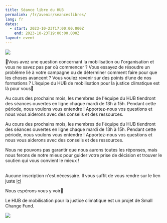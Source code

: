```yaml
---
title: Séance libre du HUB
permalink: /fr/avenir/seanceslibres/
lang: fr
dates:
  - start: 2023-10-23T17:00:00.000Z
    end: 2023-10-23T19:00:00.000Z
layout: event
---
```

![](/media/copie_de_le_retour_des_se_ances_libres_du_hub_2_.png)

🧐Vous avez une question concernant la mobilisation ou l'organisation et vous ne savez pas par où commencer ? Vous essayez de résoudre un problème lié à votre campagne ou de déterminer comment faire pour que les choses avancent ? Vous voulez revenir sur des points d’une de nos formations ? L’équipe du HUB de mobilisation pour la justice climatique est là pour vous🥳

Au cours des prochains mois, les membres de l'équipe du HUB tiendront des séances ouvertes en ligne chaque mardi de 13h à 15h. Pendant cette période, nous voulons vous entendre ! Apportez-nous vos questions et nous vous aiderons avec des conseils et des ressources.

Au cours des prochains mois, les membres de l'équipe du HUB tiendront des séances ouvertes en ligne chaque mardi de 13h à 15h. Pendant cette période, nous voulons vous entendre ! Apportez-nous vos questions et nous vous aiderons avec des conseils et des ressources.

Nous ne pouvons pas garantir que nous aurons toutes les réponses, mais nous ferons de notre mieux pour guider votre prise de décision et trouver le soutien qui vous convient le mieux !

\
Aucune inscription n'est nécessaire. Il vous suffit de vous rendre sur le lien juste [ici](https://us02web.zoom.us/j/88023200161)

Nous espérons vous y voir🌿



L﻿e HUB de mobilisation pour la justice climatique est un projet de Small Change Fund.

![](/media/hub_scf.png)